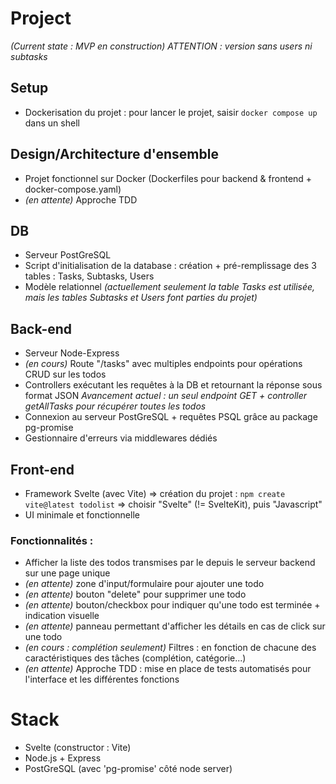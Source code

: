 # Project
*(Current state : MVP en construction)*
*ATTENTION : version sans users ni subtasks*

## Setup

- Dockerisation du projet : pour lancer le projet, saisir `docker compose up` dans un shell

## Design/Architecture d'ensemble

- Projet fonctionnel sur Docker (Dockerfiles pour backend & frontend + docker-compose.yaml)
- *(en attente)* Approche TDD

## DB

- Serveur PostGreSQL
- Script d'initialisation de la database : création + pré-remplissage des 3 tables : Tasks, Subtasks, Users
- Modèle relationnel *(actuellement seulement la table Tasks est utilisée, mais les tables Subtasks et Users font parties du projet)*

## Back-end

- Serveur Node-Express
- *(en cours)* Route "/tasks" avec multiples endpoints pour opérations CRUD sur les todos 
- Controllers exécutant les requêtes à la DB et retournant la réponse sous format JSON
    *Avancement actuel : un seul endpoint GET + controller getAllTasks pour récupérer toutes les todos*
- Connexion au serveur PostGreSQL + requêtes PSQL grâce au package pg-promise
- Gestionnaire d'erreurs via middlewares dédiés

## Front-end

- Framework Svelte (avec Vite) => création du projet : `npm create vite@latest todolist` => choisir "Svelte" (!= SvelteKit), puis "Javascript"
- UI minimale et fonctionnelle

### Fonctionnalités :
- Afficher la liste des todos transmises par le depuis le serveur backend sur une page unique
- *(en attente)* zone d'input/formulaire pour ajouter une todo
- *(en attente)* bouton "delete" pour supprimer une todo
- *(en attente)* bouton/checkbox pour indiquer qu'une todo est terminée + indication visuelle
- *(en attente)* panneau permettant d'afficher les détails en cas de click sur une todo
- *(en cours : complétion seulement)* Filtres : en fonction de chacune des caractéristiques des tâches (complétion, catégorie...)
- *(en attente)* Approche TDD : mise en place de tests automatisés pour l'interface et les différentes fonctions

# Stack

-   Svelte (constructor : Vite)
-   Node.js + Express
-   PostGreSQL (avec 'pg-promise' côté node server)